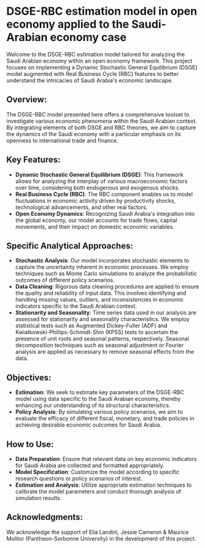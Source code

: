# DSGE-RBC estimation model in open economy applied to the Saudi-Arabian economy case

Welcome to the DSGE-RBC estimation model tailored for analyzing the Saudi Arabian economy within an open economy framework. This project focuses on implementing a Dynamic Stochastic General Equilibrium (DSGE) model augmented with Real Business Cycle (RBC) features to better understand the intricacies of Saudi Arabia's economic landscape.


## Overview:
The DSGE-RBC model presented here offers a comprehensive toolset to investigate various economic phenomena within the Saudi Arabian context. By integrating elements of both DSGE and RBC theories, we aim to capture the dynamics of the Saudi economy with a particular emphasis on its openness to international trade and finance.


## Key Features:
- **Dynamic Stochastic General Equilibrium (DSGE)**: This framework allows for analyzing the interplay of various macroeconomic factors over time, considering both endogenous and exogenous shocks.
- **Real Business Cycle (RBC)**: The RBC component enables us to model fluctuations in economic activity driven by productivity shocks, technological advancements, and other real factors.
- **Open Economy Dynamics**: Recognizing Saudi Arabia's integration into the global economy, our model accounts for trade flows, capital movements, and their impact on domestic economic variables.


## Specific Analytical Approaches:
- **Stochastic Analysis**: Our model incorporates stochastic elements to capture the uncertainty inherent in economic processes. We employ techniques such as Monte Carlo simulations to analyze the probabilistic outcomes of different policy scenarios.
- **Data Cleaning**: Rigorous data cleaning procedures are applied to ensure the quality and reliability of input data. This involves identifying and handling missing values, outliers, and inconsistencies in economic indicators specific to the Saudi Arabian context.
- **Stationarity and Seasonality**: Time series data used in our analysis are assessed for stationarity and seasonality characteristics. We employ statistical tests such as Augmented Dickey-Fuller (ADF) and Kwiatkowski-Phillips-Schmidt-Shin (KPSS) tests to ascertain the presence of unit roots and seasonal patterns, respectively. Seasonal decomposition techniques such as seasonal adjustment or Fourier analysis are applied as necessary to remove seasonal effects from the data.


## Objectives:
- **Estimation**: We seek to estimate key parameters of the DSGE-RBC model using data specific to the Saudi Arabian economy, thereby enhancing our understanding of its structural characteristics.
- **Policy Analysis**: By simulating various policy scenarios, we aim to evaluate the efficacy of different fiscal, monetary, and trade policies in achieving desirable economic outcomes for Saudi Arabia.


## How to Use:
- **Data Preparation**: Ensure that relevant data on key economic indicators for Saudi Arabia are collected and formatted appropriately.
- **Model Specification**: Customize the model according to specific research questions or policy scenarios of interest.
- **Estimation and Analysis**: Utilize appropriate estimation techniques to calibrate the model parameters and conduct thorough analysis of simulation results.


## Acknowledgments:
We acknowledge the support of Elia Landini, Jessie Cameron & Maurice Molitor (Pantheon-Sorbonne University) in the development of this project.
